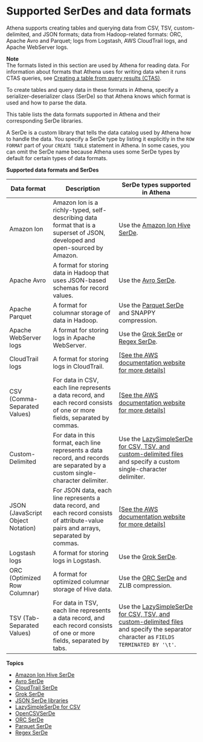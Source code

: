 # Supported SerDes and data formats<a name="supported-serdes"></a>

Athena supports creating tables and querying data from CSV, TSV, custom\-delimited, and JSON formats; data from Hadoop\-related formats: ORC, Apache Avro and Parquet; logs from Logstash, AWS CloudTrail logs, and Apache WebServer logs\.

**Note**  
The formats listed in this section are used by Athena for reading data\. For information about formats that Athena uses for writing data when it runs CTAS queries, see [Creating a table from query results \(CTAS\)](ctas.md)\.

To create tables and query data in these formats in Athena, specify a serializer\-deserializer class \(SerDe\) so that Athena knows which format is used and how to parse the data\.

This table lists the data formats supported in Athena and their corresponding SerDe libraries\.

A SerDe is a custom library that tells the data catalog used by Athena how to handle the data\. You specify a SerDe type by listing it explicitly in the `ROW FORMAT` part of your `CREATE TABLE` statement in Athena\. In some cases, you can omit the SerDe name because Athena uses some SerDe types by default for certain types of data formats\.


**Supported data formats and SerDes**  

| Data format | Description | SerDe types supported in Athena | 
| --- | --- | --- | 
| Amazon Ion | Amazon Ion is a richly\-typed, self\-describing data format that is a superset of JSON, developed and open\-sourced by Amazon\. | Use the [Amazon Ion Hive SerDe](ion-serde.md)\. | 
|  Apache Avro  |  A format for storing data in Hadoop that uses JSON\-based schemas for record values\.  |  Use the [Avro SerDe](avro-serde.md)\.  | 
|  Apache Parquet  |  A format for columnar storage of data in Hadoop\.  |  Use the [Parquet SerDe](parquet-serde.md) and SNAPPY compression\.  | 
|  Apache WebServer logs  |  A format for storing logs in Apache WebServer\.  |  Use the [Grok SerDe](grok-serde.md) or [Regex SerDe](regex-serde.md)\.  | 
|  CloudTrail logs  |  A format for storing logs in CloudTrail\.  |  [\[See the AWS documentation website for more details\]](http://docs.aws.amazon.com/athena/latest/ug/supported-serdes.html)  | 
|  CSV \(Comma\-Separated Values\)  |  For data in CSV, each line represents a data record, and each record consists of one or more fields, separated by commas\.  |  [\[See the AWS documentation website for more details\]](http://docs.aws.amazon.com/athena/latest/ug/supported-serdes.html)  | 
|  Custom\-Delimited  |  For data in this format, each line represents a data record, and records are separated by a custom single\-character delimiter\.  |  Use the [LazySimpleSerDe for CSV, TSV, and custom\-delimited files](lazy-simple-serde.md) and specify a custom single\-character delimiter\.  | 
|  JSON \(JavaScript Object Notation\)  |  For JSON data, each line represents a data record, and each record consists of attribute\-value pairs and arrays, separated by commas\.  |  [\[See the AWS documentation website for more details\]](http://docs.aws.amazon.com/athena/latest/ug/supported-serdes.html)  | 
|  Logstash logs  |  A format for storing logs in Logstash\.  |  Use the [Grok SerDe](grok-serde.md)\.  | 
|  ORC \(Optimized Row Columnar\)  |  A format for optimized columnar storage of Hive data\.  |  Use the [ORC SerDe](orc-serde.md) and ZLIB compression\.  | 
|  TSV \(Tab\-Separated Values\)  |  For data in TSV, each line represents a data record, and each record consists of one or more fields, separated by tabs\.  |  Use the [LazySimpleSerDe for CSV, TSV, and custom\-delimited files](lazy-simple-serde.md) and specify the separator character as `FIELDS TERMINATED BY '\t'`\.  | 

**Topics**
+ [Amazon Ion Hive SerDe](ion-serde.md)
+ [Avro SerDe](avro-serde.md)
+ [CloudTrail SerDe](cloudtrail-serde.md)
+ [Grok SerDe](grok-serde.md)
+ [JSON SerDe libraries](json-serde.md)
+ [LazySimpleSerDe for CSV](lazy-simple-serde.md)
+ [OpenCSVSerDe](csv-serde.md)
+ [ORC SerDe](orc-serde.md)
+ [Parquet SerDe](parquet-serde.md)
+ [Regex SerDe](regex-serde.md)